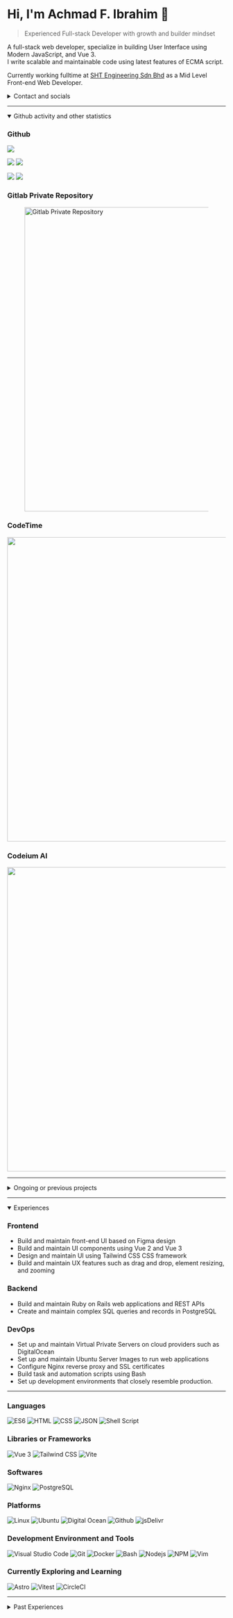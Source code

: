 # Hi, I'm Achmad F. Ibrahim 👋

> Experienced Full-stack Developer with growth and builder mindset

A full-stack web developer, specialize in building User Interface using Modern JavaScript, and Vue 3.<br>
I write scalable and maintainable code using latest features of ECMA script. 

Currently working fulltime at [SHT Engineering Sdn Bhd](https://shtengineering.com.my/) as a Mid Level Front-end Web Developer.

<details>
  <summary>Contact and socials</summary>
  <br>
  <p>
    <a href="mailto:acfatah@gmail.com" target="_blank">
      <img src="https://img.shields.io/badge/Email-D14836?style=for-the-badge&logo=Gmail&logoColor=white" />
    </a>
    <a href="https://www.linkedin.com/in/acfatah" target="_blank">
      <img src="https://img.shields.io/badge/linkedin-%230077B5.svg?style=for-the-badge&logo=linkedin&logoColor=white" />
    </a>
    <a href="https://twitter.com/acfatah" target="_blank">
      <img src="https://img.shields.io/badge/TWITTER-1DA1F2?style=for-the-badge&logo=twitter&logoColor=white" />
    </a>
  </p>
</details>

---

<details open>
  <summary>Github activity and other statistics</summary>
  <h3>Github</h3>
  <p>
    <img src="http://github-profile-summary-cards.vercel.app/api/cards/profile-details?username=acfatah&theme=github" />
  </p>
  <p>
    <img src="http://github-profile-summary-cards.vercel.app/api/cards/repos-per-language?username=acfatah&theme=github" />
    <img src="http://github-profile-summary-cards.vercel.app/api/cards/most-commit-language?username=acfatah&theme=github" />
  </p>
  <p>
    <img src="http://github-profile-summary-cards.vercel.app/api/cards/stats?username=acfatah&theme=github" />
    <img src="http://github-profile-summary-cards.vercel.app/api/cards/productive-time?username=acfatah&theme=github&utcOffset=8" />
  </p>
  
  <h3>Gitlab Private Repository</h3>
  <figure>
    <!-- <img src="https://gist.github.com/user-attachments/assets/a12e0246-08dd-4e3f-b736-72d596a0cf81" alt="Gitlab Private Repository"> -->
    <img src="https://gist.github.com/user-attachments/assets/ed8a4107-b111-46ea-a5e0-a5c55fdc6281" width="700" alt="Gitlab Private Repository"><br>
    <!-- <figcaption>Gitlab Private Repository</figcaption> -->
  </figure>
  
  <h3>CodeTime</h3>
  <p>
    <div>
      <img src="https://github-production-user-asset-6210df.s3.amazonaws.com/961643/360166374-43882504-cd12-4c58-be22-ac20dbe631ef.jpg?X-Amz-Algorithm=AWS4-HMAC-SHA256&X-Amz-Credential=AKIAVCODYLSA53PQK4ZA%2F20240822%2Fus-east-1%2Fs3%2Faws4_request&X-Amz-Date=20240822T000451Z&X-Amz-Expires=300&X-Amz-Signature=375c0c86805e65afbd6daca4d2ade3a3c8ae1a6a00ea0e42e8cbfec1f8e22022&X-Amz-SignedHeaders=host&actor_id=0&key_id=0&repo_id=0" width="700" />
    </div>
  </p>

  
  
  <h3>Codeium AI</h3>
  <p>
    <div>
      <a href="=https://codeium.com/profile/acfatah" target="_blank">
        <img src="https://codeium.com/profile/acfatah/card.png" width="700" />
      </a>
    </div>
  </p>
</details>

---

<details close>
  <summary>Ongoing or previous projects</summary>
  <br>
  <ul>
    <li>
      <a href="https://www.org-engine.com" target="_blank">
        org-engine.com
      </a> - Company onboarding software
    </li>
  </ul>
</details>

---

<details open>
  <summary>Experiences</summary>
  
  ### Frontend

  * Build and maintain front-end UI based on Figma design
  * Build and maintain UI components using Vue 2 and Vue 3
  * Design and maintain UI using Tailwind CSS CSS framework
  * Build and maintain UX features such as drag and drop, element resizing, and zooming

  ### Backend

  * Build and maintain Ruby on Rails web applications and REST APIs
  * Create and maintain complex SQL queries and records in PostgreSQL

  ### DevOps

  * Set up and maintain Virtual Private Servers on cloud providers such as DigitalOcean
  * Set up and maintain Ubuntu Server Images to run web applications
  * Configure Nginx reverse proxy and SSL certificates
  * Build task and automation scripts using Bash
  * Set up development environments that closely resemble production.
  
  ---

  <h3>Languages</h3>
  <p>
    <img alt="ES6" src="https://img.shields.io/badge/es6-323330?style=for-the-badge&logo=javascript&logoColor=F7DF1E" />
    <img alt="HTML" src="https://img.shields.io/badge/HTML-E34F26?style=for-the-badge&logo=html5&logoColor=white" />
    <img alt="CSS" src="https://img.shields.io/badge/CSS-1572B6?style=for-the-badge&logo=css3&logoColor=white" />
    <img alt="JSON" src="https://img.shields.io/badge/JSON-000000?style=for-the-badge&logo=json&logoColor=white" />
    <img alt="Shell Script" src="https://img.shields.io/badge/shell_script-121011?style=for-the-badge&logo=gnu-bash&logoColor=white" />
  </p>

  <h3>Libraries or Frameworks</h3>
  <p>
    <img alt="Vue 3" src="https://img.shields.io/badge/Vue_3-4FC08D?style=for-the-badge&logo=vuedotjs&logoColor=white" />
    <img alt="Tailwind CSS" src="https://img.shields.io/badge/Tailwind_CSS-38B2AC?style=for-the-badge&logo=tailwindcss&logoColor=white" />
    <img alt="Vite" src="https://img.shields.io/static/v1?style=for-the-badge&message=Vite&color=646CFF&logo=Vite&logoColor=FFFFFF&label=" />
  </p>

  <h3>Softwares</h3>
  <p>
    <img alt="Nginx" src="https://img.shields.io/badge/Nginx-009639?style=for-the-badge&logo=nginx&logoColor=white" />
    <img alt="PostgreSQL" src="https://img.shields.io/badge/PostgreSQL-336791?style=for-the-badge&logo=PostgreSQL&logoColor=white" />
  </p>

  <h3>Platforms</h3>
  <p>
    <img alt="Linux" src="https://img.shields.io/badge/Linux-FCC624?style=for-the-badge&logo=linux&logoColor=black" />
    <img alt="Ubuntu" src="https://img.shields.io/badge/Ubuntu-E95420?style=for-the-badge&logo=ubuntu&logoColor=white" />
    <img alt="Digital Ocean" src="https://img.shields.io/badge/Digital_Ocean-0167ff?style=for-the-badge&logo=digitalOcean&logoColor=white" />
    <img alt="Github" src="https://img.shields.io/badge/GitHub-181717?style=for-the-badge&logo=GitHub&logoColor=white" />
    <img alt="jsDelivr" src="https://img.shields.io/static/v1?style=for-the-badge&message=jsDelivr&color=E84D3D&logo=jsDelivr&logoColor=FFFFFF&label=" />
  </p>

  <h3>Development Environment and Tools</h3>
  <p>
    <img alt="Visual Studio Code" src="https://img.shields.io/badge/Visual_Studio_Code-007ACC?style=for-the-badge&logo=visualstudiocode&logoColor=white" />
    <img alt="Git" src="https://img.shields.io/badge/Git-F05033?style=for-the-badge&logo=git&logoColor=white" />
    <img alt="Docker" src="https://img.shields.io/static/v1?style=for-the-badge&message=Docker&color=2496ED&logo=Docker&logoColor=FFFFFF&label=" />
    <img alt="Bash" src="https://img.shields.io/static/v1?style=for-the-badge&message=GNU+Bash&color=4EAA25&logo=GNU+Bash&logoColor=FFFFFF&label=" />
    <img alt="Nodejs" src="https://img.shields.io/badge/Nodejs-43853D?style=for-the-badge&logo=nodedotjs&logoColor=white" />
    <img alt="NPM" src="https://img.shields.io/badge/NPM-CB3837?style=for-the-badge&logo=NPM&logoColor=white" />
    <img alt="Vim" src="https://img.shields.io/badge/Vim-019733?style=for-the-badge&logo=vim&logoColor=white" />
  </p>

  <h3>Currently Exploring and Learning</h3>
  <img alt="Astro" src="https://img.shields.io/static/v1?style=for-the-badge&message=Astro&color=FF5D01&logo=Astro&logoColor=FFFFFF&label=" />
  <img alt="Vitest" src="https://img.shields.io/static/v1?style=for-the-badge&message=Vitest&color=6E9F18&logo=Vitest&logoColor=FFFFFF&label=" />
  <img alt="CircleCI" src="https://img.shields.io/static/v1?style=for-the-badge&message=CircleCI&color=343434&logo=CircleCI&logoColor=FFFFFF&label=" />
 

</details>

---

<details closed>
  <summary>Past Experiences</summary>
  <br>
  <p>
    <img alt="Ruby" src="https://img.shields.io/badge/ruby-CC342D?style=for-the-badge&logo=ruby&logoColor=white" />
    <img alt="Rails 7" src="https://img.shields.io/badge/Rails_7-CC0000?style=for-the-badge&logo=rubyonrails" />
    <img alt="RubyGems" src="https://img.shields.io/badge/RubyGems-CC342D?style=for-the-badge&logo=rubygems&logoColor=white" />
    <img alt="PHP" src="https://img.shields.io/badge/PHP-777BB4?style=for-the-badge&logo=php&logoColor=white" />
    <img alt="MySQL" src="https://img.shields.io/static/v1?style=for-the-badge&message=MySQL&color=4479A1&logo=MySQL&logoColor=FFFFFF&label=" />
    <img alt="Vuetify" src="https://img.shields.io/badge/Vuetify-1867C0?style=for-the-badge&logo=vuetify&logoColor=white" />
    <img alt="Quasar" src="https://img.shields.io/badge/Quasar-1976D2?style=for-the-badge&logo=quasar&logoColor=white" />
    <img alt="Material Design" src="https://img.shields.io/badge/Material_Design-757575?style=for-the-badge&logo=materialdesign&logoColor=white" />
    <img alt="JQuery" src="https://img.shields.io/badge/JQuery-0769AD?style=for-the-badge&logo=jquery&logoColor=white" />
    <img alt="Bootstrap" src="https://img.shields.io/badge/Bootstrap-7952B3?style=for-the-badge&logo=bootstrap&logoColor=white" />
    <img alt="Symfony" src="https://img.shields.io/badge/Symfony-000000?style=for-the-badge&logo=symfony&logoColor=white" />
    <img alt="Laravel" src="https://img.shields.io/badge/Laravel-FF2D20?style=for-the-badge&logo=laravel&logoColor=white" />
    <img alt="Wordpress" src="https://img.shields.io/badge/Wordpress-21759B?style=for-the-badge&logo=wordpress&logoColor=white" />
  </p>
</details>

<!--
**acfatah/acfatah** is a ✨ _special_ ✨ repository because its `README.md` (this file) appears on your GitHub profile.

Here are some ideas to get you started:

- 🔭 I’m currently working on ...
- 🌱 I’m currently learning ...
- 👯 I’m looking to collaborate on ...
- 🤔 I’m looking for help with ...
- 💬 Ask me about ...
- 📫 How to reach me: ...
- 😄 Pronouns: ...
- ⚡ Fun fact: ...
-->
